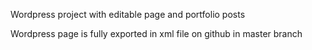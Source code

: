 Wordpress project with editable page and portfolio posts

Wordpress page is fully exported in xml file on github in master branch